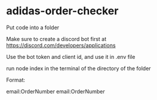 # adidas-order-checker


Put code into a folder

Make sure to create a discord bot first at https://discord.com/developers/applications

Use the bot token and client id, and use it in .env file

run node index in the terminal of the directory of the folder

Format:

email:OrderNumber
email:OrderNumber
